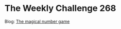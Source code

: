 # The Weekly Challenge 268

Blog: [The magical number game](https://dev.to/simongreennet/the-magical-number-game-4jgo)
